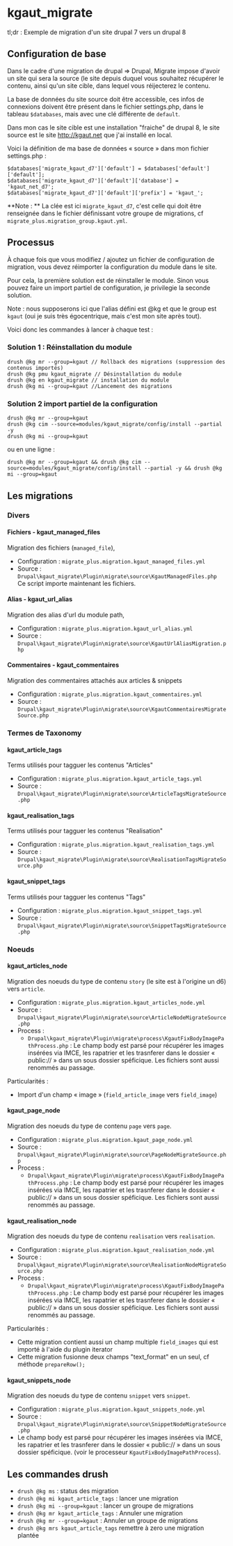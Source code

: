 # kgaut_migrate

tl;dr : Exemple de migration d'un site drupal 7 vers un drupal 8

## Configuration de base
Dans le cadre d'une migration de drupal => Drupal, Migrate impose d'avoir
un site qui sera la source (le site depuis duquel vous souhaitez récupérer
le contenu, ainsi qu'un site cible, dans lequel vous réijecterez le contenu.

La base de données du site source doit être accessible, ces infos de
connexions doivent être présent dans le fichier settings.php, dans le
tableau `$databases`, mais avec une clé différente de `default`.

Dans mon cas le site cible est une installation "fraiche" de drupal 8,
le site source est le site http://kgaut.net que j'ai installé en local.

Voici la définition de ma base de données « source » dans mon fichier
settings.php :

```
$databases['migrate_kgaut_d7']['default'] = $databases['default']['default'];
$databases['migrate_kgaut_d7']['default']['database'] = 'kgaut_net_d7';
$databases['migrate_kgaut_d7']['default']['prefix'] = 'kgaut_';
```

**Note : ** La clée est ici `migrate_kgaut_d7`, c'est celle qui doit être
renseignée dans le fichier définissant votre groupe de migrations, cf
`migrate_plus.migration_group.kgaut.yml`.


## Processus

À chaque fois que vous modifiez / ajoutez un fichier de configuration de
migration, vous devez réimporter la configuration du module dans le site.

Pour cela, la première solution est de réinstaller le module. Sinon vous
pouvez faire un import partiel de configuration, je privilegie la seconde
solution.

Note : nous supposerons ici que l'alias défini est @kg et que le group est
`kgaut` (oui je suis très égocentrique, mais c'est mon site après tout).

Voici donc les commandes à lancer à chaque test :

### Solution 1 : Réinstallation du module

```
drush @kg mr --group=kgaut // Rollback des migrations (suppression des contenus importés)
drush @kg pmu kgaut_migrate // Désinstallation du module
drush @kg en kgaut_migrate // installation du module
drush @kg mi --group=kgaut //Lancement des migrations
```
### Solution 2 import partiel de la configuration
```
drush @kg mr --group=kgaut
drush @kg cim --source=modules/kgaut_migrate/config/install --partial -y
drush @kg mi --group=kgaut
```

ou en une ligne :
```
drush @kg mr --group=kgaut && drush @kg cim --source=modules/kgaut_migrate/config/install --partial -y && drush @kg mi --group=kgaut
```
## Les migrations

### Divers

#### Fichiers - kgaut_managed_files
Migration des fichiers (`managed_file`),
  - Configuration : `migrate_plus.migration.kgaut_managed_files.yml`
  - Source : `Drupal\kgaut_migrate\Plugin\migrate\source\KgautManagedFiles.php`
Ce script importe maintenant les fichiers.

#### Alias - kgaut_url_alias
Migration des alias d'url du module path,
  - Configuration : `migrate_plus.migration.kgaut_url_alias.yml`
  - Source : `Drupal\kgaut_migrate\Plugin\migrate\source\KgautUrlAliasMigration.php`

#### Commentaires - kgaut_commentaires
Migration des commentaires attachés aux articles & snippets
  - Configuration : `migrate_plus.migration.kgaut_commentaires.yml`
  - Source : `Drupal\kgaut_migrate\Plugin\migrate\source\KgautCommentairesMigrateSource.php`

### Termes de Taxonomy

#### kgaut_article_tags
Terms utilisés pour tagguer les contenus "Articles"
  - Configuration : `migrate_plus.migration.kgaut_article_tags.yml`
  - Source : `Drupal\kgaut_migrate\Plugin\migrate\source\ArticleTagsMigrateSource.php`

#### kgaut_realisation_tags
Terms utilisés pour tagguer les contenus "Realisation"
  - Configuration : `migrate_plus.migration.kgaut_realisation_tags.yml`
  - Source : `Drupal\kgaut_migrate\Plugin\migrate\source\RealisationTagsMigrateSource.php`

#### kgaut_snippet_tags
Terms utilisés pour tagguer les contenus "Tags"
  - Configuration : `migrate_plus.migration.kgaut_snippet_tags.yml`
  - Source : `Drupal\kgaut_migrate\Plugin\migrate\source\SnippetTagsMigrateSource.php`

### Noeuds

#### kgaut_articles_node
Migration des noeuds du type de contenu `story` (le site est à l'origine un d6) vers `article`.
  - Configuration : `migrate_plus.migration.kgaut_articles_node.yml`
  - Source : `Drupal\kgaut_migrate\Plugin\migrate\source\ArticleNodeMigrateSource.php`
  - Process :
    - `Drupal\kgaut_migrate\Plugin\migrate\process\KgautFixBodyImagePathProcess.php` :
    Le champ body est parsé pour récupérer les images insérées via IMCE,
    les rapatrier et les trasnferer dans le dossier « public:// » dans
    un sous dossier spéficique. Les fichiers sont aussi renommés au
    passage.

Particularités :
  - Import d'un champ « image » (`field_article_image` vers `field_image`)

#### kgaut_page_node
Migration des noeuds du type de contenu `page` vers `page`.
  - Configuration : `migrate_plus.migration.kgaut_page_node.yml`
  - Source : `Drupal\kgaut_migrate\Plugin\migrate\source\PageNodeMigrateSource.php`
  - Process :
    - `Drupal\kgaut_migrate\Plugin\migrate\process\KgautFixBodyImagePathProcess.php` :
    Le champ body est parsé pour récupérer les images insérées via IMCE,
    les rapatrier et les trasnferer dans le dossier « public:// » dans
    un sous dossier spéficique. Les fichiers sont aussi renommés au
    passage.

#### kgaut_realisation_node
Migration des noeuds du type de contenu `realisation` vers `realisation`.
  - Configuration : `migrate_plus.migration.kgaut_realisation_node.yml`
  - Source : `Drupal\kgaut_migrate\Plugin\migrate\source\RealisationNodeMigrateSource.php`
  - Process :
    - `Drupal\kgaut_migrate\Plugin\migrate\process\KgautFixBodyImagePathProcess.php` :
    Le champ body est parsé pour récupérer les images insérées via IMCE,
    les rapatrier et les trasnferer dans le dossier « public:// » dans
    un sous dossier spéficique. Les fichiers sont aussi renommés au
    passage.

Particularités :
  - Cette migration contient aussi un champ multiple `field_images` qui est
importé à l'aide du plugin iterator
  - Cette migration fusionne deux champs "text_format" en un seul, cf méthode `prepareRow();`

#### kgaut_snippets_node
Migration des noeuds du type de contenu `snippet` vers `snippet`.
  - Configuration : `migrate_plus.migration.kgaut_snippets_node.yml`
  - Source : `Drupal\kgaut_migrate\Plugin\migrate\source\SnippetNodeMigrateSource.php`
  - Le champ body est parsé pour récupérer les images insérées via IMCE,
  les rapatrier et les trasnferer dans le dossier « public:// » dans
  un sous dossier spéficique. (voir le processeur `KgautFixBodyImagePathProcess`).

## Les commandes drush

 - `drush @kg ms` : status des migration
 - `drush @kg mi kgaut_article_tags` : lancer une migration
 - `drush @kg mi --group=kgaut` : lancer un groupe de migrations
 - `drush @kg mr kgaut_article_tags` : Annuler une migration
 - `drush @kg mr --group=kgaut` : Annuler un groupe de migrations
 - `drush @kg mrs kgaut_article_tags` remettre à zero une migration plantée